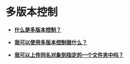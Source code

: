 # 多版本控制<a name="obs_faq_0800"></a>

-   **[什么是多版本控制？](什么是多版本控制.md)**  

-   **[我可以使用多版本控制做什么？](我可以使用多版本控制做什么.md)**  

-   **[我可以上传同名对象到指定的一个文件夹中吗？](我可以上传同名对象到指定的一个文件夹中吗.md)**  


